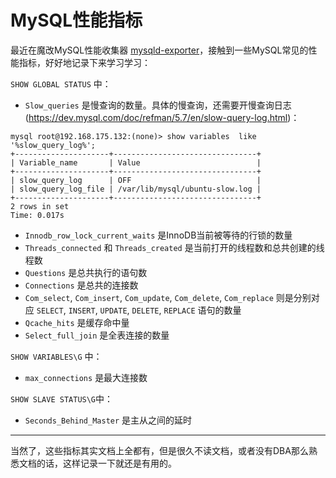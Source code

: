 # MySQL性能指标

最近在魔改MySQL性能收集器 [mysqld-exporter](https://github.com/prometheus/mysqld_exporter)，接触到一些MySQL常见的性能指标，好好地记录下来学习学习：

`SHOW GLOBAL STATUS` 中：

- `Slow_queries` 是慢查询的数量。具体的慢查询，还需要开慢查询日志(https://dev.mysql.com/doc/refman/5.7/en/slow-query-log.html)：

```
mysql root@192.168.175.132:(none)> show variables  like '%slow_query_log%';
+---------------------+--------------------------------+
| Variable_name       | Value                          |
+---------------------+--------------------------------+
| slow_query_log      | OFF                            |
| slow_query_log_file | /var/lib/mysql/ubuntu-slow.log |
+---------------------+--------------------------------+
2 rows in set
Time: 0.017s
```

- `Innodb_row_lock_current_waits` 是InnoDB当前被等待的行锁的数量
- `Threads_connected` 和 `Threads_created` 是当前打开的线程数和总共创建的线程数
- `Questions` 是总共执行的语句数
- `Connections` 是总共的连接数
- `Com_select`, `Com_insert`, `Com_update`, `Com_delete`, `Com_replace` 则是分别对应 `SELECT`, `INSERT`, `UPDATE`, `DELETE`, `REPLACE` 语句的数量
- `Qcache_hits` 是缓存命中量
- `Select_full_join` 是全表连接的数量

`SHOW VARIABLES\G` 中：

- `max_connections` 是最大连接数

`SHOW SLAVE STATUS\G`中：

- `Seconds_Behind_Master` 是主从之间的延时

----

当然了，这些指标其实文档上全都有，但是很久不读文档，或者没有DBA那么熟悉文档的话，这样记录一下就还是有用的。
